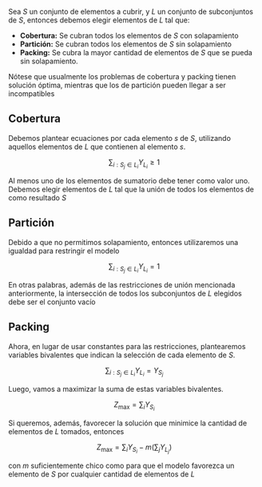 Sea $S$ un conjunto de elementos a cubrir, y $L$ un conjunto de subconjuntos de $S$, entonces debemos elegir elementos de $L$ tal que:

- **Cobertura:** Se cubran todos los elementos de $S$ con solapamiento
- **Partición:** Se cubran todos los elementos de $S$ sin solapamiento
- **Packing:** Se cubra la mayor cantidad de elementos de $S$ que se pueda sin solapamiento.

Nótese que usualmente los problemas de cobertura y packing tienen solución óptima, mientras que los de partición pueden llegar a ser incompatibles

## Cobertura

Debemos plantear ecuaciones por cada elemento $s$ de $S$, utilizando aquellos elementos de $L$ que contienen al elemento $s$.

$$
\sum_{i:S_j\in L_i} Y_{L_i} \geq 1
$$

Al menos uno de los elementos de sumatorio debe tener como valor uno. Debemos elegir elementos de $L$ tal que la unión de todos los elementos de como resultado $S$

## Partición

Debido a que no permitimos solapamiento, entonces utilizaremos una igualdad para restringir el modelo

$$
\sum_{i:S_j \in L_i} Y_{L_i} = 1
$$

En otras palabras, además de las restricciones de unión mencionada anteriormente, la intersección de todos los subconjuntos de $L$ elegidos debe ser el conjunto vacío

## Packing

Ahora, en lugar de usar constantes para las restricciones, plantearemos variables bivalentes que indican la selección de cada elemento de $S$.

$$
\sum_{i:S_j \in L_i} Y_{L_i} = Y_{S_j}
$$

Luego, vamos a maximizar la suma de estas variables bivalentes.

$$
Z_{\max} = \sum_{i}Y_{S_i}
$$

Si queremos, además, favorecer la solución que minimice la cantidad de elementos de $L$ tomados, entonces

$$
Z_{\max} = \sum_{i}Y_{S_i} - m\Big(\sum_jY_{L_j}\Big)
$$

con $m$ suficientemente chico como para que el modelo favorezca un elemento de $S$ por cualquier cantidad de elementos de $L$
